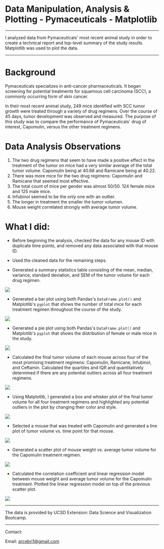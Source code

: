 # Data Manipulation, Analysis & Plotting - Pymaceuticals - Matplotlib

- - -

I analyzed data from Pymaceuticals' most recent animal study in order to create a technical report and top-level summary of the study results. Matplotlib was used to plot the data.

- - -

# Background

Pymaceuticals specializes in anti-cancer pharmaceuticals. It began screening for potential treatments for squamous cell carcinoma (SCC), a commonly occurring form of skin cancer.

In their most recent animal study, 249 mice identified with SCC tumor growth were treated through a variety of drug regimens. Over the course of 45 days, tumor development was observed and measured. The purpose of this study was to compare the performance of Pymaceuticals' drug of interest, Capomulin, versus the other treatment regimens.

# Data Analysis Observations

1. The two drug regimens that seem to have made a positive effect in the treatment of the tumor on mice had a very similar average of the total tumor volume. Capomulin being at 40.68 and Ramicane being at 40.22.
2. There was more mice for the two drug regimens: Capomulin and Ramicane that seemed most effective.
3. The total count of mice per gender was almost 50/50. 124 female mice and 125 male mice.
4. Infubinol seemed to be the only one with an outlier.
5. The longer in treatment the smaller the tumor volumen.
6. Mouse weight correlated strongly with average tumor volume.

# What I did:

* Before beginning the analysis, checked the data for any mouse ID with duplicate time points, and removed any data associated with that mouse ID.

* Used the cleaned data for the remaining steps.

* Generated a summary statistics table consisting of the mean, median, variance, standard deviation, and SEM of the tumor volume for each drug regimen.

![](images/summary.png)

* Generated a bar plot using both Pandas's `DataFrame.plot()` and Matplotlib's `pyplot` that shows  the number of total mice for each treatment regimen throughout the course of the study.

![](images/totalmicepertreatment.png)

* Generated a pie plot using both Pandas's `DataFrame.plot()` and Matplotlib's `pyplot` that shows the distribution of female or male mice in the study.

![](images/fvm.png)

* Calculated the final tumor volume of each mouse across four of the most promising treatment regimens: Capomulin, Ramicane, Infubinol, and Ceftamin. Calculated the quartiles and IQR and quantitatively determined if there are any potential outliers across all four treatment regimens.

![](images/quartilesgif.gif)

* Using Matplotlib, I generated a box and whisker plot of the final tumor volume for all four treatment regimens and highlighted any potential outliers in the plot by changing their color and style.

![](images/boxwhiskerplot.png)

* Selected a mouse that was treated with Capomulin and generated a line plot of tumor volume vs. time point for that mouse.

![](images/treatmentmouse.png)

* Generated a scatter plot of mouse weight vs. average tumor volume for the Capomulin treatment regimen.

![](images/avgmouseweightvstumor.png)

* Calculated the correlation coefficient and linear regression model between mouse weight and average tumor volume for the Capomulin treatment. Plotted the linear regression model on top of the previous scatter plot.

![](images/regressionweightvstumor.png)


- - -
The data is provided by UCSD Extension: Data Science and Visualization Bootcamp.
- - -

Contact:

Email: arcebri1@gmail.com